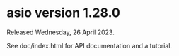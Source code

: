 # asio version 1.28.0

Released Wednesday, 26 April 2023.

See doc/index.html for API documentation and a tutorial.

